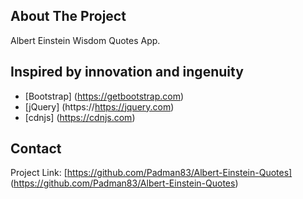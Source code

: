 ## About The Project
Albert Einstein Wisdom Quotes App.

## Inspired by innovation and ingenuity
* [Bootstrap] (https://getbootstrap.com)
* [jQuery] (https://https://jquery.com)
* [cdnjs] (https://cdnjs.com)

## Contact 

Project Link: [https://github.com/Padman83/Albert-Einstein-Quotes] (https://github.com/Padman83/Albert-Einstein-Quotes)
